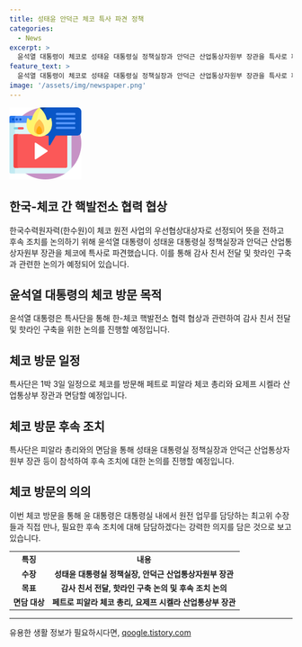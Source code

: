 ```yaml
---
title: 성태윤 안덕근 체코 특사 파견 정책
categories:
  - News
excerpt: >
  윤석열 대통령이 체코로 성태윤 대통령실 정책실장과 안덕근 산업통상자원부 장관을 특사로 파견했다. 이들은 한국수력원자력이 체코 원전 사업의 우선협상대상자로 선정된 데 대한 감사의 뜻을 전하고, 후속 조치를 논의하기 위해 체코를 방문했다. 윤 대통령의 감사 친서를 전달하고, 한-체코 정부 간 핫라인 구축 등을 논의하는 등의 활동을 할 예정이며, 대통령실은 원전 업무를 직접 관리할 의지를 밝혔다.
feature_text: >
  윤석열 대통령이 체코로 성태윤 대통령실 정책실장과 안덕근 산업통상자원부 장관을 특사로 파견했다. 이들은 한국수력원자력이 체코 원전 사업의 우선협상대상자로 선정된 데 대한 감사의 뜻을 전하고, 후속 조치를 논의하기 위해 체코를 방문했다. 윤 대통령의 감사 친서를 전달하고, 한-체코 정부 간 핫라인 구축 등을 논의하는 등의 활동을 할 예정이며, 대통령실은 원전 업무를 직접 관리할 의지를 밝혔다.
image: '/assets/img/newspaper.png'
---
```


<p><img src="/assets/img/news.png" alt="rentncar 속보" /></p>

<h2 data-ke-size="size26">한국-체코 간 핵발전소 협력 협상</h2>

<p data-ke-size="size16">한국수력원자력(한수원)이 체코 원전 사업의 우선협상대상자로 선정되어 뜻을 전하고 후속 조치를 논의하기 위해 윤석열 대통령이 성태윤 대통령실 정책실장과 안덕근 산업통상자원부 장관을 체코에 특사로 파견했습니다. 이를 통해 감사 친서 전달 및 핫라인 구축과 관련한 논의가 예정되어 있습니다.</p>

<h2 data-ke-size="size26">윤석열 대통령의 체코 방문 목적</h2>

<p data-ke-size="size16">윤석열 대통령은 특사단을 통해 한-체코 핵발전소 협력 협상과 관련하여 감사 친서 전달 및 핫라인 구축을 위한 논의를 진행할 예정입니다.</p>

<h2 data-ke-size="size26">체코 방문 일정</h2>

<p data-ke-size="size16">특사단은 1박 3일 일정으로 체코를 방문해 페트로 피알라 체코 총리와 요제프 시켈라 산업통상부 장관과 면담할 예정입니다.</p>

<h2 data-ke-size="size26">체코 방문 후속 조치</h2>

<p data-ke-size="size16">특사단은 피알라 총리와의 면담을 통해 성태윤 대통령실 정책실장과 안덕근 산업통상자원부 장관 등이 참석하여 후속 조치에 대한 논의를 진행할 예정입니다.</p>

<h2 data-ke-size="size26">체코 방문의 의의</h2>

<p data-ke-size="size16">이번 체코 방문을 통해 윤 대통령은 대통령실 내에서 원전 업무를 담당하는 최고위 수장들과 직접 만나, 필요한 후속 조치에 대해 담담하겠다는 강력한 의지를 담은 것으로 보고 있습니다.</p>

<table>
  <tr>
    <th><b>특징</b></th>
    <th><b>내용</b></th>
  </tr>
  <tr>
    <td style="text-align: center; height: 17px;"><b>수장</b></td>
    <td style="text-align: center; height: 17px;"><b>성태윤 대통령실 정책실장, 안덕근 산업통상자원부 장관</b></td>
  </tr>
  <tr>
    <td style="text-align: center; height: 17px;"><b>목표</b></td>
    <td style="text-align: center; height: 17px;"><b>감사 친서 전달, 핫라인 구축 논의 및 후속 조치 논의</b></td>
  </tr>
  <tr>
    <td style="text-align: center; height: 17px;"><b>면담 대상</b></td>
    <td style="text-align: center; height: 17px;"><b>페트로 피알라 체코 총리, 요제프 시켈라 산업통상부 장관</b></td>
  </tr>
</table>

<hr>
유용한 생활 정보가 필요하시다면, <a href="https://qoogle.tistory.com" rel="dofollow">qoogle.tistory.com</a>


